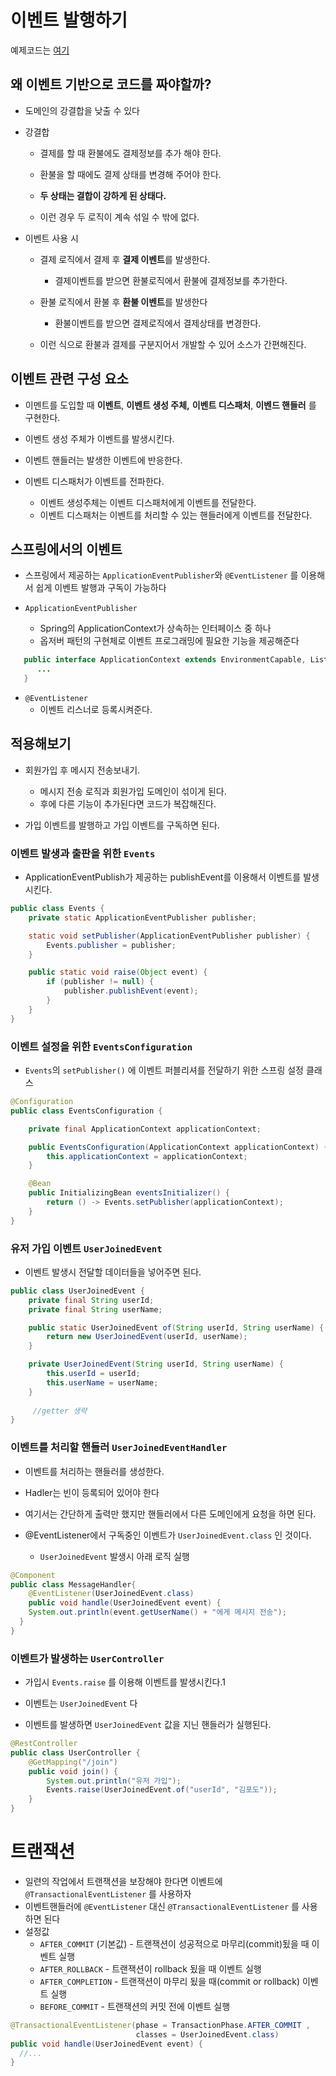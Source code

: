 # 이벤트 발행하기

예제코드는 [여기](https://github.com/summerr0-0/spring/tree/main/src/main/java/com/example/spring/event) 

## 왜 이벤트 기반으로 코드를 짜야할까?

- 도메인의 강결합을 낮출 수 있다

- 강결합

  - 결제를 할 때 환불에도 결제정보를 추가 해야 한다.

  - 환불을 할 때에도 결제 상태를 변경해 주어야 한다.

  - **두 상태는 결합이 강하게 된 상태다.**
  - 이런 경우 두 로직이 계속 섞일 수 밖에 없다.


- 이벤트 사용 시
  - 결제 로직에서 결제 후 **결제 이벤트**를 발생한다.
    - 결제이벤트를 받으면 환불로직에서 환불에 결제정보를 추가한다.

  - 환불 로직에서 환불 후 **환불 이벤트**를 발생한다
    - 환불이벤트를 받으면 결제로직에서 결제상태를 변경한다.
    
  - 이런 식으로 환불과 결제를 구분지어서 개발할 수 있어 소스가 간편해진다.



## 이벤트 관련 구성 요소

- 이멘트를 도입할 때 **이벤트**, **이벤트 생성 주체,** **이벤트 디스패처**, **이벤드 핸들러** 를 구현한다.

- 이벤트 생성 주체가 이벤트를 발생시킨다.

- 이벤트 핸들러는 발생한 이벤트에 반응한다.

- 이벤트 디스패처가 이벤트를 전파한다.
  - 이벤트 생성주체는 이벤트 디스패처에게 이벤트를 전달한다.
  - 이벤트 디스패처는 이벤트를 처리할 수 있는 핸들러에게 이벤트를 전달한다.




## 스프링에서의 이벤트
- 스프링에서 제공하는 `ApplicationEventPublisher`와 `@EventListener` 를 이용해서 쉽게 이벤트 발행과 구독이 가능하다

- `ApplicationEventPublisher`
  -  Spring의 ApplicationContext가 상속하는 인터페이스 중 하나
  - 옵저버 패턴의 구현체로 이벤트 프로그래밍에 필요한 기능을 제공해준다


```java
   public interface ApplicationContext extends EnvironmentCapable, ListableBeanFactory, HierarchicalBeanFactory, MessageSource, ApplicationEventPublisher, ResourcePatternResolver {
      ...
   }

```


- `@EventListener`
  - 이벤트 리스너로 등록시켜준다.



## 적용해보기

- 회원가입 후 메시지 전송보내기.
  - 메시지 전송 로직과 회원가입 도메인이 섞이게 된다.
  - 후에 다른 기능이 추가된다면 코드가 복잡해진다.

- 가입 이벤트를 발행하고 가입 이벤트를 구독하면 된다.


### **이벤트 발생과 출판을 위한** `Events`

- ApplicationEventPublish가 제공하는 publishEvent를 이용해서 이벤트를 발생시킨다.


```java
public class Events {
    private static ApplicationEventPublisher publisher;

    static void setPublisher(ApplicationEventPublisher publisher) {
        Events.publisher = publisher;
    }

    public static void raise(Object event) {
        if (publisher != null) {
            publisher.publishEvent(event);
        }
    }
}
```




### **이벤트 설정을 위한** `EventsConfiguration`

- `Events`의 `setPublisher()` 에 이벤트 퍼블리셔를 전달하기 위한 스프링 설정 클래스

```java
@Configuration
public class EventsConfiguration {

    private final ApplicationContext applicationContext;

    public EventsConfiguration(ApplicationContext applicationContext) {
        this.applicationContext = applicationContext;
    }

    @Bean
    public InitializingBean eventsInitializer() {
        return () -> Events.setPublisher(applicationContext);
    }
}
```


### **유저 가입 이벤트** `UserJoinedEvent`

- 이벤트 발생시 전달할 데이터들을 넣어주면 된다.

```java
public class UserJoinedEvent {
    private final String userId;
    private final String userName;

    public static UserJoinedEvent of(String userId, String userName) {
        return new UserJoinedEvent(userId, userName);
    }

    private UserJoinedEvent(String userId, String userName) {
        this.userId = userId;
        this.userName = userName;
    }
  
 	 //getter 생략
}
```



### **이벤트를 처리할 핸들러** `UserJoinedEventHandler`

- 이벤트를 처리하는 핸들러를 생성한다.

- Hadler는 빈이 등록되어 있어야 한다

- 여기서는 간단하게 출력만 했지만 핸들러에서 다른 도메인에게 요청을 하면 된다.

- @EventListener에서 구독중인 이벤트가 `UserJoinedEvent.class` 인 것이다.
  - `UserJoinedEvent` 발생시 아래 로직 실행

```java
@Component
public class MessageHandler{
	@EventListener(UserJoinedEvent.class)
	public void handle(UserJoinedEvent event) {
    System.out.println(event.getUserName() + "에게 메시지 전송");
  }
}
```



### **이벤트가 발생하는** `UserController`

- 가입시 `Events.raise` 를 이용해 이벤트를 발생시킨다.1

- 이벤트는 `UserJoinedEvent` 다

- 이벤트를 발생하면 `UserJoinedEvent` 값을 지닌 핸들러가 실행된다.

```java
@RestController
public class UserController {
    @GetMapping("/join")
    public void join() {
        System.out.println("유저 가입");
        Events.raise(UserJoinedEvent.of("userId", "김포도"));
    }
}

```



# 트랜잭션

- 일련의 작업에서 트랜잭션을 보장해야 한다면 이벤트에 `@TransactionalEventListener` 를 사용하자
- 이벤트핸들러에 `@EventListener` 대신 `@TransactionalEventListener` 를 사용하면 된다
- 설정값
  - `AFTER_COMMIT` (기본값) - 트랜잭션이 성공적으로 마무리(commit)됬을 때 이벤트 실행
  - `AFTER_ROLLBACK` - 트랜잭션이 rollback 됬을 때 이벤트 실행
  - `AFTER_COMPLETION` - 트랜잭션이 마무리 됬을 때(commit or rollback) 이벤트 실행
  - `BEFORE_COMMIT` - 트랜잭션의 커밋 전에 이벤트 실행

```java
@TransactionalEventListener(phase = TransactionPhase.AFTER_COMMIT , 
                            classes = UserJoinedEvent.class)
public void handle(UserJoinedEvent event) {
  //...
}
```
